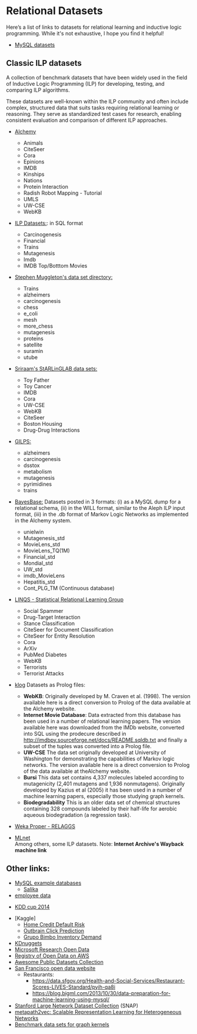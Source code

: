 # Relational Datasets

Here’s a list of links to datasets for relational learning and inductive logic programming. 
While it's not exhaustive, I hope you find it helpful!

- [MySQL datasets](https://dev.mysql.com/doc/index-other.html)


## Classic ILP datasets

A collection of benchmark datasets that have been widely used in the field of Inductive Logic Programming (ILP) for developing, testing, and comparing ILP algorithms. 

These datasets are well-known within the ILP community and often include complex, structured data that suits tasks requiring relational learning or reasoning. 
They serve as standardized test cases for research, enabling consistent evaluation and comparison of different ILP approaches.

* [Alchemy](https://alchemy.cs.washington.edu/data/)  
  - Animals
  - CiteSeer
  - Cora
  - Epinions
  - IMDB
  - Kinships
  - Nations
  - Protein Interaction
  - Radish Robot Mapping  - Tutorial
  - UMLS
  - UW-CSE
  - WebKB
  
* [ILP Datasets:](http://kt.ijs.si/janez_kranjc/ilp_datasets/): in SQL format
  - Carcinogenesis
  - Financial
  - Trains
  - Mutagenesis
  - Imdb
  - IMDB Top/Botttom Movies

* [Stephen Muggleton's data set directory:](https://www.doc.ic.ac.uk/~shm/Datasets/)
  - Trains
  - alzheimers	 
  - carcinogenesis	 
  - chess
  - e_coli
  - mesh
  - more_chess
  - mutagenesis
  - proteins
  - satellite
  - suramin
  - utube
  
* [Sriraam's StARLinGLAB data sets:](https://starling.utdallas.edu/datasets/)
  - Toy Father
  - Toy Cancer
  - IMDB
  - Cora
  - UW-CSE
  - WebKB
  - CiteSeer
  - Boston Housing
  - Drug-Drug Interactions
    
* [GILPS:](https://github.com/mdrl/datasets/tree/master/GILPS)
  - alzheimers
  - carcinogenesis
  - dsstox
  - metabolism
  - mutagenesis
  - pyrimidines
  - trains

* [BayesBase:](http://www.cs.sfu.ca/~oschulte/BayesBase/input-output.html) Datasets posted in 3 formats: (i) as a MySQL dump for a relational schema, (ii) in the WILL format, similar to the Aleph ILP input format, (iii) in the .db format of Markov Logic Networks as implemented in the Alchemy system. 
  - unielwin
  - Mutagenesis_std
  - MovieLens_std
  - MovieLens_TQ(1M)
  - Financial_std
  - Mondial_std
  - UW_std
  - imdb_MovieLens
  - Hepatitis_std
  - Cont_PLG_TM (Continuous database)

* [LINQS - Statistical Relational Learning Group](https://linqs.soe.ucsc.edu/data)
  - Social Spammer
  - Drug-Target Interaction 
  - Stance Classification
  - CiteSeer for Document Classification
  - CiteSeer for Entity Resolution
  - Cora
  - ArXiv
  - PubMed Diabetes
  - WebKB
  - Terrorists
  - Terrorist Attacks

* [klog](http://klog.dinfo.unifi.it/datasets.html) Datasets as Prolog files:
  -  **WebKB**: Originally developed by M. Craven et al. (1998). The version available here is a direct conversion to Prolog of the data available at the Alchemy website. 
  - **Internet Movie Database**: Data extracted from this database has been used in a number of relational learning papers. The version available here was downloaded from the IMDb website, converted into SQL using the prodecure described in http://imdbpy.sourceforge.net/docs/README.sqldb.txt and finally a subset of the tuples was converted into a Prolog file. 
  - **UW-CSE** The data set originally developed at University of Washington for demonstrating the capabilities of Markov logic networks. The version available here is a direct conversion to Prolog of the data available at theAlchemy website. 
  - **Bursi** This data set contains 4,337 molecules labeled according to mutagenicity (2,401 mutagens and 1,936 nonmutagens). Originally developed by Kazius et al (2005) it has been used in a number of machine learning papers, especially those studying graph kernels. 
  - **Biodegradability** This is an older data set of chemical structures containing 328 compounds labeled by their half-life for aerobic aqueous biodegradation (a regression task). 

* [Weka Proper - RELAGGS](https://www.cs.waikato.ac.nz/ml/proper/)

* [MLnet](https://web.archive.org/web/20050214172202/http://www.mlnet.org/cgi-bin/mlnetois.pl/?File=datasets.html)  
  Among others, some ILP datasets. Note: **Internet Archive's Wayback machine link**


## Other links:
* [MySQL example databases](https://dev.mysql.com/doc/index-other.html)
  - [Salika](https://dev.mysql.com/doc/sakila/)
* [employee data](https://github.com/datacharmer/test_db)
- [KDD cup 2014](https://www.kaggle.com/c/kdd-cup-2014-predicting-excitement-at-donors-choose)
* [Kaggle]
  - [Home Credit Default Risk](https://www.kaggle.com/c/home-credit-default-risk/data)
  - [Outbrain Click Prediction](https://www.kaggle.com/c/outbrain-click-prediction/data)
  - [Grupo Bimbo Inventory Demand](https://www.kaggle.com/c/grupo-bimbo-inventory-demand)
* [KDnuggets](https://www.kdnuggets.com/datasets)
* [Microsoft Research Open Data](https://msropendata.com/)
* [Registry of Open Data on AWS](https://registry.opendata.aws/)
* [Awesome Public Datasets Collection](https://github.com/awesomedata/awesome-public-datasets)
* [San Francisco open data website](https://datasf.org/opendata/)
  * Restaurants:
    * https://data.sfgov.org/Health-and-Social-Services/Restaurant-Scores-LIVES-Standard/pyih-qa8i
    * https://blog.bigml.com/2013/10/30/data-preparation-for-machine-learning-using-mysql/
* [Stanford Large Network Dataset Collection](http://snap.stanford.edu/data/) (SNAP)
* [metapath2vec: Scalable Representation Learning for Heterogeneous Networks](https://ericdongyx.github.io/metapath2vec/m2v.html)
* [Benchmark data sets for graph kernels](https://ls11-www.cs.tu-dortmund.de/staff/morris/graphkerneldatasets)
